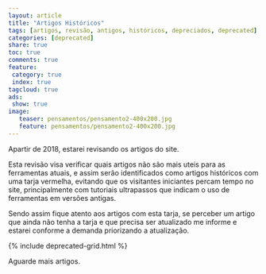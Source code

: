 ```yaml
---
layout: article
title: "Artigos Históricos"
tags: [artigos, revisão, antigos, históricos, depreciados, deprecated]
categories: [deprecated]
share: true
toc: true
comments: true
feature:
 category: true
 index: true
tagcloud: true
ads:
 show: true
image:
   teaser: pensamentos/pensamento2-400x200.jpg
   feature: pensamentos/pensamento2-400x200.jpg
---
```


Apartir de 2018, estarei revisando os artigos do site.

<!--more-->

Esta revisão visa verificar quais artigos não são mais uteis para as ferramentas atuais, e assim serão identificados como artigos históricos com uma tarja vermelha, evitando que os visitantes iniciantes percam tempo no site, principalmente com tutoriais ultrapassos que indicam o uso de ferramentas em versões antigas.

Sendo assim fique atento aos artigos com esta tarja, se perceber um artigo que ainda não tenha a tarja e que precisa ser atualizado me informe e estarei conforme a demanda priorizando a atualização.

{% include deprecated-grid.html %}

Aguarde mais artigos.

